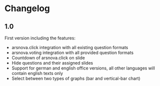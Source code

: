 # Changelog

## 1.0

First version including the features:

 * arsnova.click integration with all existing question formats
 * arsnova.voting integration with all provided question formats
 * Countdown of arsnova.click on slide
 * Hide questions and their assigned slides
 * Support for german and english office versions, all other languages will contain english texts only
 * Select between two types of graphs (bar and vertical-bar chart)
 
 